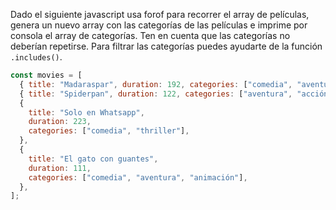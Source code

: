 Dado el siguiente javascript usa forof para recorrer el array de películas, genera un nuevo array con las categorías
de las películas e imprime por consola el array de categorías. Ten en cuenta que las categorías no deberían repetirse.
Para filtrar las categorías puedes ayudarte de la función `.includes()`.

```js
const movies = [
  { title: "Madaraspar", duration: 192, categories: ["comedia", "aventura"] },
  { title: "Spiderpan", duration: 122, categories: ["aventura", "acción"] },
  {
    title: "Solo en Whatsapp",
    duration: 223,
    categories: ["comedia", "thriller"],
  },
  {
    title: "El gato con guantes",
    duration: 111,
    categories: ["comedia", "aventura", "animación"],
  },
];
```
